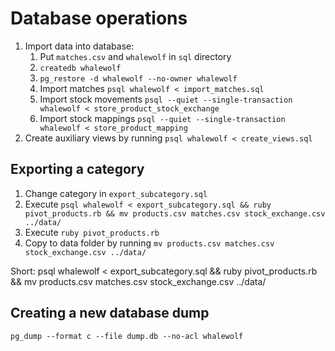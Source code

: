 # Database operations

1. Import data into database:
    1. Put ```matches.csv``` and ```whalewolf``` in ```sql``` directory
    2. ```createdb whalewolf```
    3. ```pg_restore -d whalewolf --no-owner whalewolf```
    4. Import matches ```psql whalewolf < import_matches.sql```
    5. Import stock movements ```psql --quiet --single-transaction whalewolf < store_product_stock_exchange```
    5. Import stock mappings ```psql --quiet --single-transaction whalewolf < store_product_mapping```
2. Create auxiliary views by running ```psql whalewolf < create_views.sql```

## Exporting a category

1. Change category in ```export_subcategory.sql```
2. Execute ```psql whalewolf < export_subcategory.sql && ruby pivot_products.rb && mv products.csv matches.csv stock_exchange.csv ../data/```
3. Execute ```ruby pivot_products.rb```
4. Copy to data folder by running ```mv products.csv matches.csv stock_exchange.csv ../data/```

Short: psql whalewolf < export_subcategory.sql && ruby pivot_products.rb && mv products.csv matches.csv stock_exchange.csv ../data/

## Creating a new database dump

```pg_dump --format c --file dump.db --no-acl whalewolf```

